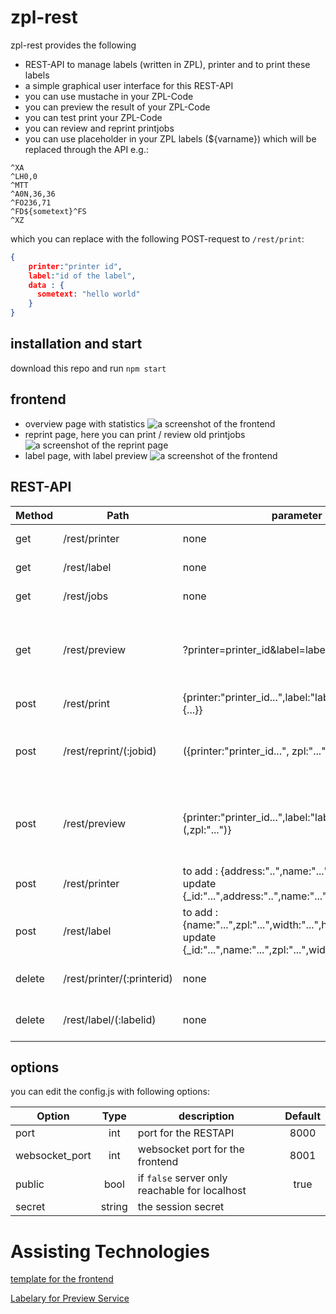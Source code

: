 

# zpl-rest
zpl-rest provides the following
- REST-API to manage labels (written in ZPL), printer and to print these labels
- a simple graphical user interface for this REST-API
- you can use mustache in your ZPL-Code
- you can preview the result of your ZPL-Code
- you can test print your ZPL-Code
- you can review and reprint printjobs
- you can use placeholder in your ZPL labels (${varname}) which will be replaced through the API e.g.:
```ZPL
^XA
^LH0,0
^MTT
^A0N,36,36
^FO236,71
^FD${sometext}^FS
^XZ
```

which you can replace with the following POST-request to `/rest/print`:
```JSON
{
    printer:"printer id",
    label:"id of the label",
    data : {
      sometext: "hello world"
    }
}
```


## installation and start

download this repo and run `npm start`

## frontend
- overview page with statistics
![a screenshot of the frontend](https://github.com/mrothenbuecher/zpl-rest/raw/master/img/screenshot.png "Overview")
- reprint page, here you can print / review old printjobs
![a screenshot of the reprint page](https://github.com/mrothenbuecher/zpl-rest/raw/master/img/screenshot3.png "Reprint page")
- label page, with label preview
![a screenshot of the frontend](https://github.com/mrothenbuecher/zpl-rest/raw/master/img/screenshot2.png "Label page")

## REST-API

| Method              | Path                      | parameter                                                                                                                     | description                                                                                           |
| ------------------- | ------------------------- | ----------------------------------------------------------------------------------------------------------------------------- | ----------------------------------------------------------------------------------------------------- |
| get                 | /rest/printer             | none                                                                                                                          | list of all printers                                                                                  |
| get                 | /rest/label               | none                                                                                                                          | list of all labels                                                                                    |
| get                 | /rest/jobs                | none                                                                                                                          | list of all printjobs                                                                                 |
| get                 | /rest/preview             | ?printer=printer_id&label=label_id(&zpl=...)                                                                                  | generates a preview of the label using [this service](http://labelary.com/service.html#node) as base64|
| post                | /rest/print               | {printer:"printer_id...",label:"label_id...", data: {...}}                                                                    | actual print                                                                                          |
| post                | /rest/reprint/(:jobid)    | ({printer:"printer_id...", zpl:"..."})                                                                                        | reprint, change printer if wanted or ZPL-code                                                         |
| post                | /rest/preview             | {printer:"printer_id...",label:"label_id..."(,zpl:"...")}                                                                     | generates a preview of the label using [this service](http://labelary.com/service.html#node) as base64|
| post                | /rest/printer             | to add : {address:"..",name:"...",density:"..."} for update {_id:"...",address:"..",name:"...",density:"..."}                 | add or update a printer                                                                               |
| post                | /rest/label               | to add : {name:"...",zpl:"...",width:"...",height:"..."} for update {_id:"...",name:"...",zpl:"...",width:"...",height:"..."} | add or update a label                                                                                 |
| delete              | /rest/printer/(:printerid)| none                                                                                                                          | removes a printer with the given id                                                                   |
| delete              | /rest/label/(:labelid)    | none                                                                                                                          | removes a label with the given id                                                                     |

## options
you can edit the config.js with following options:

| Option              | Type          | description                                    |  Default  |
| ------------------- |:-------------:| ---------------------------------------------- | :-------: |
| port                | int           | port for the RESTAPI                           |    8000   |
| websocket_port      | int           | websocket port for the frontend                |    8001   |
| public              | bool          | if `false` server only reachable for localhost |     true  |
| secret              | string        | the session secret                             |           |

# Assisting Technologies
[template for the frontend](https://startbootstrap.com/themes/sb-admin-2/)

[Labelary for Preview Service](http://labelary.com/service.html#node)

